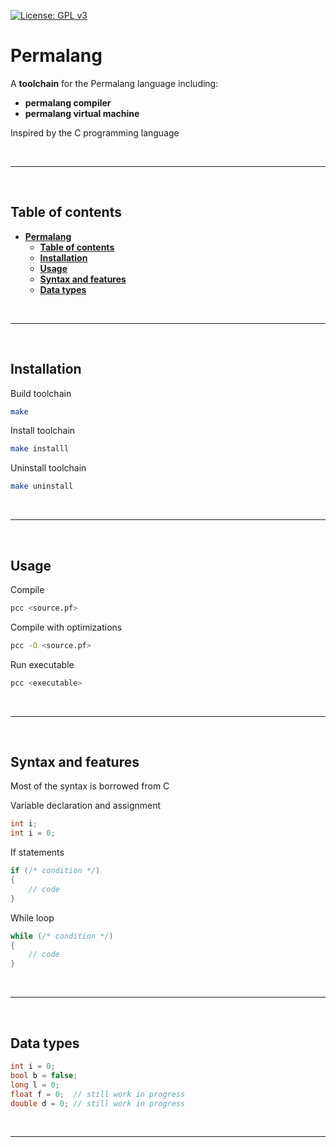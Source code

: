 [![License: GPL v3](https://img.shields.io/badge/License-GPLv3-blue.svg)](https://www.gnu.org/licenses/gpl-3.0)

# **Permalang**

A **toolchain** for the Permalang language including:
- **permalang compiler**
- **permalang virtual machine**

Inspired by the C programming language

<br>

---
<br>

## **Table of contents**

- [**Permalang**](#permalang)
  - [**Table of contents**](#table-of-contents)
  - [**Installation**](#installation)
  - [**Usage**](#usage)
  - [**Syntax and features**](#syntax-and-features)
  - [**Data types**](#data-types)

<br>

---
<br>

## **Installation**

Build toolchain
```bash
make
```
Install toolchain
```bash
make installl
```
Uninstall toolchain
```bash
make uninstall
```

<br>

---
<br>

## **Usage**

Compile
```bash
pcc <source.pf>
```
Compile with optimizations
```bash
pcc -O <source.pf>
```
Run executable
```bash
pcc <executable>
```

<br>

---
<br>

## **Syntax and features**

Most of the syntax is borrowed from C

Variable declaration and assignment
```c
int i;
int i = 0;
```

If statements
```c
if (/* condition */)
{
    // code
}
```

While loop
```c
while (/* condition */)
{
    // code
}
```

<br>

---
<br>

## **Data types**

```c
int i = 0;
bool b = false;
long l = 0;
float f = 0;  // still work in progress
double d = 0; // still work in progress
```

<br>

---
<br>


